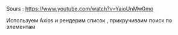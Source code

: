 Sours : https://www.youtube.com/watch?v=YaioUnMw0mo

Используем Axios и рендерим список , прикручиваим поиск по элементам
